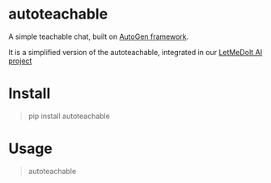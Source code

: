 # autoteachable

A simple teachable chat, built on [AutoGen framework](https://microsoft.github.io/autogen/docs/Getting-Started/).

It is a simplified version of the autoteachable, integrated in our [LetMeDoIt AI project](https://github.com/eliranwong/letmedoit)

# Install

> pip install autoteachable

# Usage

> autoteachable

